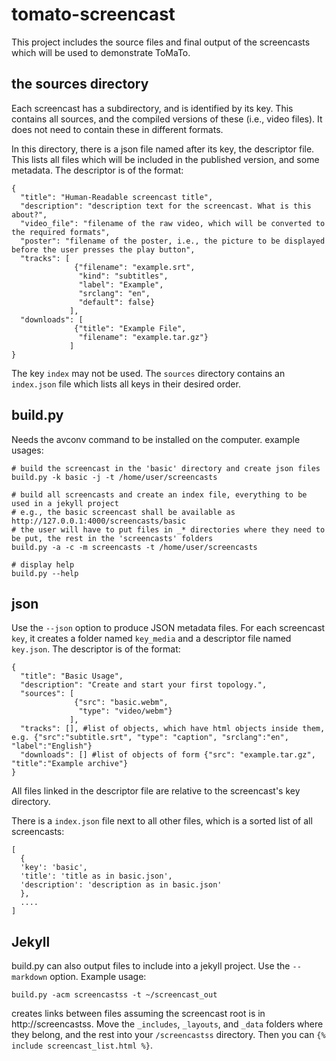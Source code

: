 # tomato-screencast

This project includes the source files and final output of the screencasts which will be used to demonstrate ToMaTo.

## the sources directory

Each screencast has a subdirectory, and is identified by its key.
This contains all sources, and the compiled versions of these (i.e., video files). It does not need to contain these in different formats.

In this directory, there is a json file named after its key, the descriptor file. This lists all files which will be included in the published version, and some metadata.
The descriptor is of the format:

```
{
  "title": "Human-Readable screencast title",
  "description": "description text for the screencast. What is this about?",
  "video_file": "filename of the raw video, which will be converted to the required formats",
  "poster": "filename of the poster, i.e., the picture to be displayed before the user presses the play button",
  "tracks": [
              {"filename": "example.srt",
               "kind": "subtitles",
               "label": "Example",
               "srclang": "en",
               "default": false}
             ],
  "downloads": [
              {"title": "Example File",
               "filename": "example.tar.gz"}
             ]
}
```

The key `index` may not be used.
The `sources` directory contains an `index.json` file which lists all keys in their desired order.

## build.py
Needs the avconv command to be installed on the computer.
example usages: 
```
# build the screencast in the 'basic' directory and create json files
build.py -k basic -j -t /home/user/screencasts

# build all screencasts and create an index file, everything to be used in a jekyll project
# e.g., the basic screencast shall be available as http://127.0.0.1:4000/screencasts/basic
# the user will have to put files in _* directories where they need to be put, the rest in the 'screencasts' folders
build.py -a -c -m screencasts -t /home/user/screencasts

# display help
build.py --help
```
## json

Use the `--json` option to produce JSON metadata files.
For each screencast `key`, it creates a folder named `key_media` and a descriptor file named `key.json`. The descriptor is of the format:
```
{
  "title": "Basic Usage",
  "description": "Create and start your first topology.",
  "sources": [
              {"src": "basic.webm",
               "type": "video/webm"}
             ],
  "tracks": [], #list of objects, which have html objects inside them, e.g. {"src":"subtitle.srt", "type": "caption", "srclang":"en", "label":"English"}
  "downloads": [] #list of objects of form {"src": "example.tar.gz", "title":"Example archive"}
}
```
All files linked in the descriptor file are relative to the screencast's key directory.

There is a `index.json` file next to all other files, which is a sorted list of all screencasts:
```
[
  {
  'key': 'basic',
  'title': 'title as in basic.json',
  'description': 'description as in basic.json'
  },
  ....
]
```

## Jekyll

build.py can also output files to include into a jekyll project. Use the `--markdown` option.
Example usage:
```
build.py -acm screencastss -t ~/screencast_out
```
creates links between files assuming the screencast root is in http://screencastss.
Move the `_includes`, `_layouts`, and `_data` folders where they belong, and the rest into your `/screencastss` directory.
Then you can `{% include screencast_list.html %}`.
